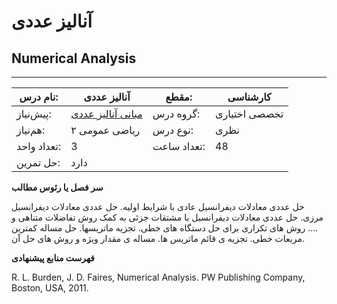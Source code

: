 # آنالیز عددی
## Numerical Analysis
_______________________________________________________________________________
| نام درس:    | آنالیز عددی                                                           | مقطع:       | کارشناسی      |
| ----------- | --------------------------------------------------------------------- | ----------- | ------------- |
| پیش‌نیاز:   | [مبانی آنالیز عددی](../mandatory/Foundation-of-Numerical-Analysis.md) | گروه درس:   | تخصصی اختیاری |
| هم‌نیاز:    | ریاضی عمومی ۲                                                         | نوع درس:    | نظری          |
| تعداد واحد: | 3                                                                     | تعداد ساعت: | 48            |
| حل تمرین:   |  دارد                                                                 |             |               |

**سر فصل یا رئوس مطالب**

حل عددی معادلات دیفرانسیل عادی با شرایط اولیه. حل عددی معادلات دیفرانسیل مرزی. حل عددی معادلات دیفرانسیل با مشتقات جزئی به کمک روش تفاضلات متناهی و …. روش های تکراری برای حل دستگاه های خطی. تجزیه ماتریسها. حل مساله کمترین مربعات خطی. تجزیه ی قائم ماتریس ها. مساله ی مقدار ویژه و روش های حل آن.

**فهرست منابع پیشنهادی**

R. L. Burden, J. D. Faires, Numerical Analysis. PW Publishing Company, Boston, USA, 2011.
